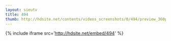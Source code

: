 ```yaml
---
layout: sieutv
title: 494
thumb: http://hdsite.net/contents/videos_screenshots/0/494/preview_360p.mp4.jpg
---
```

{% include iframe src='http://hdsite.net/embed/494' %}
 
